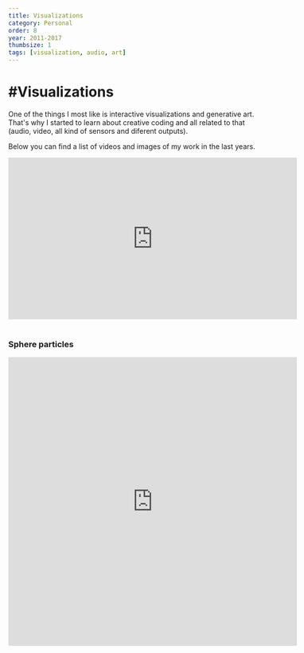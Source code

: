 ```yaml
---
title: Visualizations
category: Personal
order: 8
year: 2011-2017
thumbsize: 1
tags: [visualization, audio, art]
---
```


# #Visualizations

One of the things I most like is interactive visualizations and generative art. That's why I started to learn about creative coding and all related to that (audio, video, all kind of sensors and diferent outputs).

Below you can find a list of videos and images of my work in the last years.

<iframe src="https://www.facebook.com/plugins/video.php?href=https%3A%2F%2Fwww.facebook.com%2Ffrancisco.werbenmanjensen%2Fvideos%2F726306390768085%2F&width=580&show_text=false&height=325&appId" width="580" height="325" style="border:none;overflow:hidden" scrolling="no" frameborder="0" allowTransparency="true" allowFullScreen="true"></iframe>
&nbsp;

### Sphere particles

<iframe src="https://player.vimeo.com/video/244288812?title=0&byline=0&portrait=0" width="580" height="580" frameborder="0" webkitallowfullscreen mozallowfullscreen allowfullscreen></iframe>
